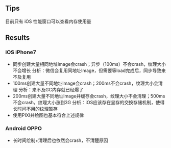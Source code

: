 ## Tips
目前只有 iOS 性能窗口可以查看内存使用量


## Results
### iOS iPhone7
- 同步创建大量相同地址Image会crash；异步（100ms）不会crash，纹理大小不会增长
  分析：微信会复用同地址Image，但需要等load完成后，同步导致来不及复用
- 100ms创建大量不同地址Image会crash；200ms不会crash，纹理大小会清理
  分析：来不及GC内存就已经爆了
- 200ms创建大量不同地址Image并缓存会crash，纹理大小不会清理；500ms不会crash，纹理大小涨到3G
  分析：iOS应该存在显存的交换存储机制，使得长时间不用的纹理暂存
- 使用PIXI并绘图也基本符合上述规律


### Android OPPO
- 长时间绘制+清理后也依然会crash，不清楚原因
